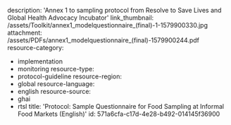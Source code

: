 description: 'Annex 1 to sampling protocol from Resolve to Save Lives and Global Health Advocacy Incubator'
link_thumbnail: /assets/Toolkit/annex1_modelquestionnaire_(final)-1-1579900330.jpg
attachment: /assets/PDFs/annex1_modelquestionnaire_(final)-1579900244.pdf
resource-category:
  - implementation
  - monitoring
resource-type:
  - protocol-guideline
resource-region:
  - global
resource-language:
  - english
resource-source:
  - ghai
  - rtsl
title: 'Protocol: Sample Questionnaire for Food Sampling at Informal Food Markets (English)'
id: 571a6cfa-c17d-4e28-b492-014145f36900
